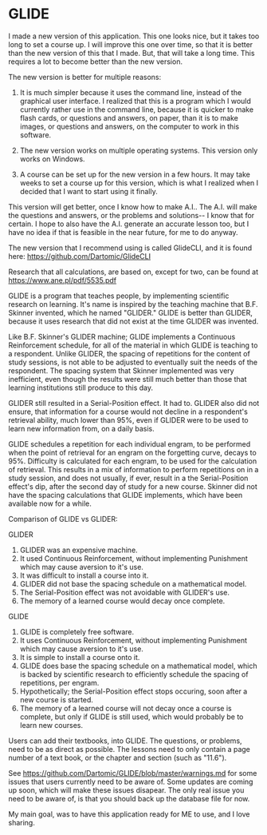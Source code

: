 # GLIDE

I made a new version of this application. This one looks nice, but it takes too long to set a course up. I will improve this one over time, so that it is better than the new version of this that I made. But, that will take a long time. This requires a lot to become better than the new version.

The new version is better for multiple reasons:

1) It is much simpler because it uses the command line, instead of the graphical user interface. I realized that this is a program which I would currently rather use in the command line, because it is quicker to make flash cards, or questions and answers, on paper, than it is to make images, or questions and answers, on the computer to work in this software.

2) The new version works on multiple operating systems. This version only works on Windows.

3) A course can be set up for the new version in a few hours. It may take weeks to set a course up for this version, which is what I realized when I decided that I want to start using it finally.

This version will get better, once I know how to make A.I.. The A.I. will make the questions and answers, or the problems and solutions-- I know that for certain. I hope to also have the A.I. generate an accurate lesson too, but I have no idea if that is feasible in the near future, for me to do anyway.

The new version that I recommend using is called GlideCLI, and it is found here: https://github.com/Dartomic/GlideCLI

Research that all calculations, are based on, except for two, can be found at https://www.ane.pl/pdf/5535.pdf

GLIDE is a program that teaches people, by implementing scientific research on learning. It's name is inspired by the teaching machine that B.F. Skinner invented, which he named "GLIDER." GLIDE is better than GLIDER, because it uses research that did not exist at the time GLIDER was invented. 

Like B.F. Skinner's GLIDER machine; GLIDE implements a Continuous Reinforcement schedule, for all of the material in which GLIDE is teaching to a respondent. Unlike GLIDER, the spacing of repetitions for the content of study sessions, is not able to be adjusted to eventually suit the needs of the respondent. The spacing system that Skinner implemented was very inefficient, even though the results were still much better than those that learning institutions still produce to this day. 

GLIDER still resulted in a Serial-Position effect. It had to. GLIDER also did not ensure, that information for a course would not decline in a respondent's retrieval ability, much lower than 95%, even if GLIDER were to be used to learn new information from, on a daily basis.

GLIDE schedules a repetition for each individual engram, to be performed when the point of retrieval for an engram on the forgetting curve, decays to 95%. Difficulty is calculated for each engram, to be used for the calculation of retrieval. This results in a mix of information to perform repetitions on in a study session, and does not usually, if ever, result in a the Serial-Position effect's dip, after the second day of study for a new course. Skinner did not have the spacing calculations that GLIDE implements, which have been available now for a while. 


Comparison of GLIDE vs GLIDER:

GLIDER
1. GLIDER was an expensive machine. 
2. It used Continuous Reinforcement, without implementing Punishment which may cause aversion to it's use. 
3. It was difficult to install a course into it. 
4. GLIDER did not base the spacing schedule on a mathematical model.
5. The Serial-Position effect was not avoidable with GLIDER's use.
6. The memory of a learned course would decay once complete. 

GLIDE
1. GLIDE is completely free software. 
2. It uses Continuous Reinforcement, without implementing Punishment which may cause aversion to it's use. 
3. It is simple to install a course onto it. 
4. GLIDE does base the spacing schedule on a mathematical model, which is backed by scientific research to efficiently schedule the spacing of repetitions, per engram.
5. Hypothetically; the Serial-Position effect stops occuring, soon after a new course is started.
6. The memory of a learned course will not decay once a course is complete, but only if GLIDE is still used, which would probably be to learn new courses.



Users can add their textbooks, into GLIDE. The questions, or problems, need to be as direct as possible. The lessons need to only contain a page number of a text book, or the chapter and section (such as "11.6").


See https://github.com/Dartomic/GLIDE/blob/master/warnings.md for some issues that users currently need to be aware of. Some updates are coming up soon, which will make these issues disapear. The only real issue you need to be aware of, is that you should back up the database file for now. 


My main goal, was to have this application ready for ME to use, and I love sharing. 



